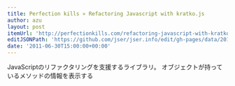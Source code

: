 ```yaml
---
title: Perfection kills » Refactoring Javascript with kratko.js
author: azu
layout: post
itemUrl: 'http://perfectionkills.com/refactoring-javascript-with-kratko-js/'
editJSONPath: 'https://github.com/jser/jser.info/edit/gh-pages/data/2011/06/index.json'
date: '2011-06-30T15:00:00+00:00'
---
```

JavaScriptのリファクタリングを支援するライブラリ。
オブジェクトが持っているメソッドの情報を表示する
